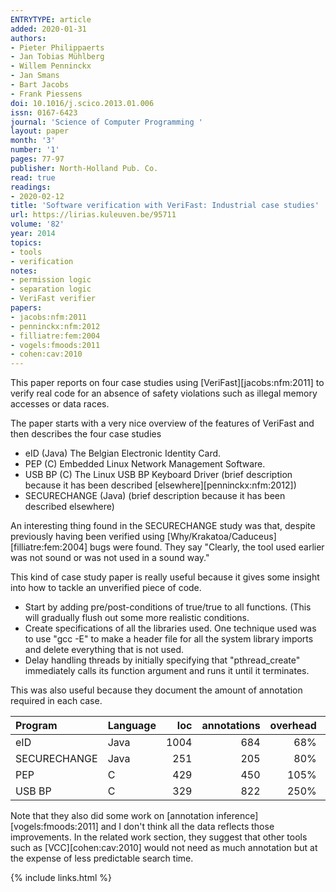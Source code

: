 ```yaml
---
ENTRYTYPE: article
added: 2020-01-31
authors:
- Pieter Philippaerts
- Jan Tobias Mühlberg
- Willem Penninckx
- Jan Smans
- Bart Jacobs
- Frank Piessens
doi: 10.1016/j.scico.2013.01.006
issn: 0167-6423
journal: 'Science of Computer Programming '
layout: paper
month: '3'
number: '1'
pages: 77-97
publisher: North-Holland Pub. Co.
read: true
readings:
- 2020-02-12
title: 'Software verification with VeriFast: Industrial case studies'
url: https://lirias.kuleuven.be/95711
volume: '82'
year: 2014
topics:
- tools
- verification
notes:
- permission logic
- separation logic
- VeriFast verifier
papers:
- jacobs:nfm:2011
- penninckx:nfm:2012
- filliatre:fem:2004
- vogels:fmoods:2011
- cohen:cav:2010
---
```


This paper reports on four case studies using
[VeriFast][jacobs:nfm:2011]
to verify real code for an absence of safety violations
such as illegal memory accesses or data races.

The paper starts with a very nice overview of the features
of VeriFast and then describes the four case studies

- eID (Java)
  The Belgian Electronic Identity Card.
- PEP (C)
  Embedded Linux Network Management Software.
- USB BP (C)
  The Linux USB BP Keyboard Driver
  (brief description because it has been described
  [elsewhere][penninckx:nfm:2012])
- SECURECHANGE (Java)
  (brief description because it has been described elsewhere)

An interesting thing found in the SECURECHANGE study was that,
despite previously having been verified using [Why/Krakatoa/Caduceus][filliatre:fem:2004]
bugs were found.
They say "Clearly, the tool used earlier was not sound or was not
used in a sound way."

This kind of case study paper is really useful because it gives some
insight into how to tackle an unverified piece of code.

- Start by adding pre/post-conditions of true/true to all functions.
  (This will gradually flush out some more realistic conditions.
- Create specifications of all the libraries used.
  One technique used was to use "gcc -E" to make a header file
  for all the system library imports and delete everything that
  is not used.
- Delay handling threads by initially specifying that
  "pthread_create" immediately calls its function argument
  and runs it until it terminates.

This was also useful because they document the amount of
annotation required in each case.

| Program      |  Language | loc   |  annotations | overhead | #bugs |
|:------------ | :-------- | ----: | -----------: | -------: | ----: |
| eID          |  Java     | 1004  | 684          | 68%      | 38    |
| SECURECHANGE |  Java     |  251  | 205          | 80%      | some  |
| PEP          |  C        |  429  | 450          | 105%     | 41    |
| USB BP       |  C        |  329  | 822          | 250%     | ?     |

Note that they also did some work on
[annotation inference][vogels:fmoods:2011]
and I don't think all the data reflects those improvements.
In the related work section, they suggest that other tools
such as
[VCC][cohen:cav:2010]
would not need as much annotation but at the expense of
less predictable search time.

{% include links.html %}
